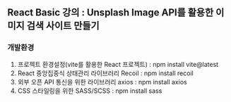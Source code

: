 ## React Basic 강의 : Unsplash Image API를 활용한 이미지 검색 사이트 만들기

### 개발환경

1. 프로젝트 환경설정(vite를 활용한 React 프로젝트) : npm install vite@latest <br>
2. React 중앙집중식 상태관리 라이브러리 Recoil : npm install recoil <br>
3. 외부 오픈 API 통신을 위한 라이브러리 axios : npm install axios <br>
4. CSS 스타일링을 위한 SASS/SCSS : npm install sass <br>
